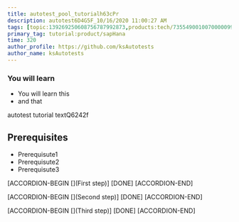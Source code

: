 ```yaml
---
title: autotest_pool_tutorialh63cPr
description: autotest6D4G5F_10/16/2020 11:00:27 AM
tags: [topic:139269250608756787992873,products:tech/73554900100700000996,tutorial:experience/advanced]
primary_tag: tutorial:product/sapHana
time: 320
author_profile: https://github.com/ksAutotests
author_name: ksAutotests
---
```

### You will learn
- You will learn this
- and that

autotest tutorial textQ6242f

## Prerequisites
- Prerequisute1
- Prerequisute2
- Prerequisute3

[ACCORDION-BEGIN [](First step)]
[DONE]
[ACCORDION-END]

[ACCORDION-BEGIN [](Second step)]
[DONE]
[ACCORDION-END]

[ACCORDION-BEGIN [](Third step)]
[DONE]
[ACCORDION-END]

